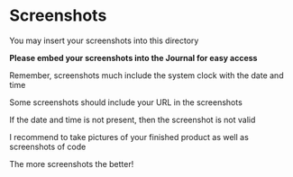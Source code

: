 # Screenshots

You may insert your screenshots into this directory

**Please embed your screenshots into the Journal for easy access**

Remember, screenshots much include the system clock with the date and time

Some screenshots should include your URL in the screenshots

If the date and time is not present, then the screenshot is not valid

I recommend to take pictures of your finished product as well as screenshots of code

The more screenshots the better!
